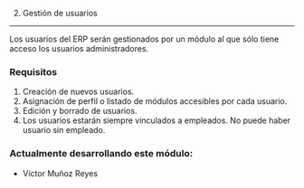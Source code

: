2. Gestión de usuarios
---------------------------
Los usuarios del ERP serán gestionados por un módulo al que sólo tiene acceso los usuarios administradores.

### Requisitos
 1. Creación de nuevos usuarios.
 2. Asignación de perfil o listado de módulos accesibles por cada usuario.
 3. Edición y borrado de usuarios.
 4. Los usuarios estarán siempre vinculados a empleados. No puede haber usuario sin empleado.

 ### Actualmente desarrollando este módulo:
  * Víctor Muñoz Reyes
